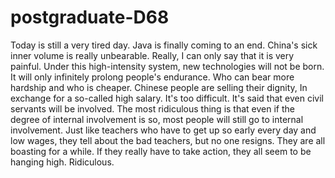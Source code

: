 # postgraduate-D68
Today is still a very tired day. Java is finally coming to an end. China's sick inner volume is really unbearable. Really, I can only say that it is very painful. Under this high-intensity system, new technologies will not be born. It will only infinitely prolong people's endurance. Who can bear more hardship and who is cheaper. Chinese people are selling their dignity, In exchange for a so-called high salary. It's too difficult. It's said that even civil servants will be involved. The most ridiculous thing is that even if the degree of internal involvement is so, most people will still go to internal involvement. Just like teachers who have to get up so early every day and low wages, they tell about the bad teachers, but no one resigns. They are all boasting for a while. If they really have to take action, they all seem to be hanging high. Ridiculous.
